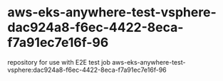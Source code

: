 # aws-eks-anywhere-test-vsphere-dac924a8-f6ec-4422-8eca-f7a91ec7e16f-96
repository for use with E2E test job aws-eks-anywhere-test-vsphere:dac924a8-f6ec-4422-8eca-f7a91ec7e16f-96
